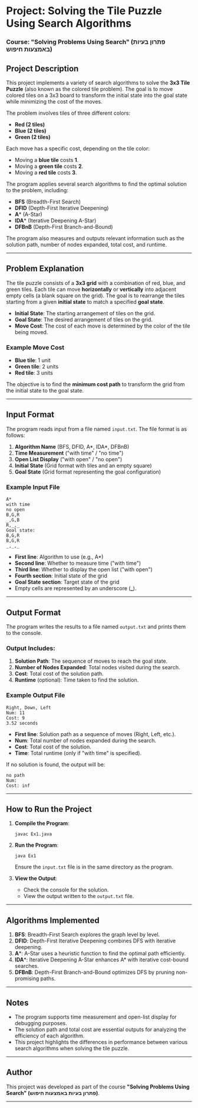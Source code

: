 # Project: Solving the Tile Puzzle Using Search Algorithms

### Course: "Solving Problems Using Search" (פתרון בעיות באמצעות חיפוש)

## Project Description

This project implements a variety of search algorithms to solve the **3x3 Tile Puzzle** (also known as the colored tile problem). The goal is to move colored tiles on a 3x3 board to transform the initial state into the goal state while minimizing the cost of the moves.

The problem involves tiles of three different colors:

- **Red (2 tiles)**
- **Blue (2 tiles)**
- **Green (2 tiles)**

Each move has a specific cost, depending on the tile color:

- Moving a **blue tile** costs **1**.
- Moving a **green tile** costs **2**.
- Moving a **red tile** costs **3**.

The program applies several search algorithms to find the optimal solution to the problem, including:

- **BFS** (Breadth-First Search)
- **DFID** (Depth-First Iterative Deepening)
- **A**\* (A-Star)
- **IDA**\* (Iterative Deepening A-Star)
- **DFBnB** (Depth-First Branch-and-Bound)

The program also measures and outputs relevant information such as the solution path, number of nodes expanded, total cost, and runtime.

---

## Problem Explanation

The tile puzzle consists of a **3x3 grid** with a combination of red, blue, and green tiles. Each tile can move **horizontally** or **vertically** into adjacent empty cells (a blank square on the grid). The goal is to rearrange the tiles starting from a given **initial state** to match a specified **goal state**.

- **Initial State**: The starting arrangement of tiles on the grid.
- **Goal State**: The desired arrangement of tiles on the grid.
- **Move Cost**: The cost of each move is determined by the color of the tile being moved.

### Example Move Cost

- **Blue tile**: 1 unit
- **Green tile**: 2 units
- **Red tile**: 3 units

The objective is to find the **minimum cost path** to transform the grid from the initial state to the goal state.

---

## Input Format

The program reads input from a file named `input.txt`. The file format is as follows:

1. **Algorithm Name** (BFS, DFID, A\*, IDA\*, DFBnB)
2. **Time Measurement** ("with time" / "no time")
3. **Open List Display** ("with open" / "no open")
4. **Initial State** (Grid format with tiles and an empty square)
5. **Goal State** (Grid format representing the goal configuration)

### Example Input File

```
A*
with time
no open
B,G,R
_,G,B
R,_,_
Goal state:
B,G,R
B,G,R
_,_,_
```

- **First line**: Algorithm to use (e.g., A\*)
- **Second line**: Whether to measure time ("with time")
- **Third line**: Whether to display the open list ("with open")
- **Fourth section**: Initial state of the grid
- **Goal State section**: Target state of the grid
- Empty cells are represented by an underscore (**\_**).

---

## Output Format

The program writes the results to a file named `output.txt` and prints them to the console.

### Output Includes:

1. **Solution Path**: The sequence of moves to reach the goal state.
2. **Number of Nodes Expanded**: Total nodes visited during the search.
3. **Cost**: Total cost of the solution path.
4. **Runtime** (optional): Time taken to find the solution.

### Example Output File

```
Right, Down, Left
Num: 11
Cost: 9
3.52 seconds
```

- **First line**: Solution path as a sequence of moves (Right, Left, etc.).
- **Num**: Total number of nodes expanded during the search.
- **Cost**: Total cost of the solution.
- **Time**: Total runtime (only if "with time" is specified).

If no solution is found, the output will be:

```
no path
Num:
Cost: inf
```

---

## How to Run the Project

1. **Compile the Program**:

   ```
   javac Ex1.java
   ```

2. **Run the Program**:

   ```
   java Ex1
   ```

   Ensure the `input.txt` file is in the same directory as the program.

3. **View the Output**:

   - Check the console for the solution.
   - View the output written to the `output.txt` file.

---

## Algorithms Implemented

1. **BFS**: Breadth-First Search explores the graph level by level.
2. **DFID**: Depth-First Iterative Deepening combines DFS with iterative deepening.
3. **A**\*: A-Star uses a heuristic function to find the optimal path efficiently.
4. **IDA**\*: Iterative Deepening A-Star enhances A\* with iterative cost-bound searches.
5. **DFBnB**: Depth-First Branch-and-Bound optimizes DFS by pruning non-promising paths.

---

## Notes

- The program supports time measurement and open-list display for debugging purposes.
- The solution path and total cost are essential outputs for analyzing the efficiency of each algorithm.
- This project highlights the differences in performance between various search algorithms when solving the tile puzzle.

---

## Author

This project was developed as part of the course **"Solving Problems Using Search" (פתרון בעיות באמצעות חיפוש)**.

---

